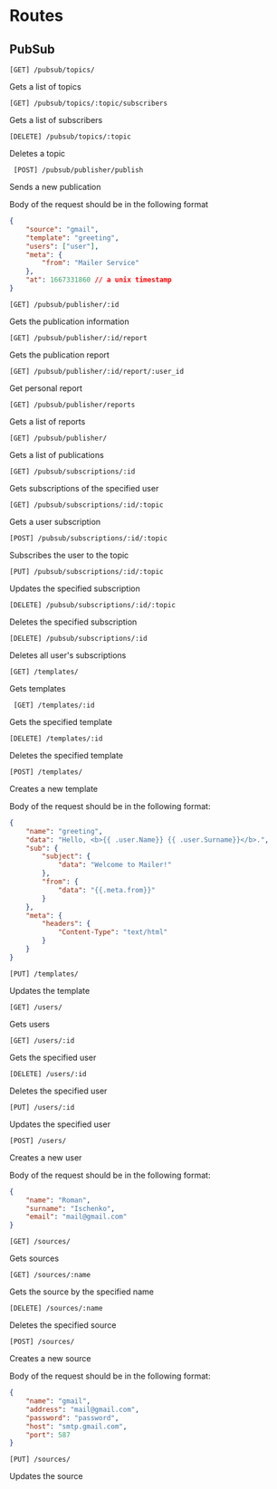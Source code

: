 # Routes

## PubSub

```[GET] /pubsub/topics/```

Gets a list of topics

```[GET] /pubsub/topics/:topic/subscribers```

Gets a list of subscribers


```[DELETE] /pubsub/topics/:topic```

Deletes a topic

``` [POST] /pubsub/publisher/publish```

Sends a new publication

Body of the request should be in the following format
```json
{
    "source": "gmail",
    "template": "greeting",  
    "users": ["user"],
    "meta": {
        "from": "Mailer Service"
    },
    "at": 1667331860 // a unix timestamp
}
```

```[GET] /pubsub/publisher/:id```

Gets the publication information

```[GET] /pubsub/publisher/:id/report```

Gets the publication report

```[GET] /pubsub/publisher/:id/report/:user_id```

Get personal report

```[GET] /pubsub/publisher/reports```

Gets a list of reports

```[GET] /pubsub/publisher/```

Gets a list of publications

```[GET] /pubsub/subscriptions/:id```

Gets subscriptions of the specified user

```[GET] /pubsub/subscriptions/:id/:topic```

Gets a user subscription

```[POST] /pubsub/subscriptions/:id/:topic```

Subscribes the user to the topic

```[PUT] /pubsub/subscriptions/:id/:topic```

Updates the specified subscription

```[DELETE] /pubsub/subscriptions/:id/:topic```

Deletes the specified subscription 

```[DELETE] /pubsub/subscriptions/:id```

Deletes all user's subscriptions

```[GET] /templates/```

Gets templates

``` [GET] /templates/:id```

Gets the specified template

```[DELETE] /templates/:id```

Deletes the specified template

```[POST] /templates/```

Creates a new template

Body of the request should be in the following format:
```json
{
    "name": "greeting",
    "data": "Hello, <b>{{ .user.Name}} {{ .user.Surname}}</b>.",
    "sub": {
        "subject": {
            "data": "Welcome to Mailer!"
        },
        "from": {
            "data": "{{.meta.from}}"
        }
    },
    "meta": {
        "headers": {
            "Content-Type": "text/html"
        }
    }
}
```

```[PUT] /templates/```

Updates the template

```[GET] /users/```

Gets users

```[GET] /users/:id```

Gets the specified user

```[DELETE] /users/:id```

Deletes the specified user

```[PUT] /users/:id```

Updates the specified user

```[POST] /users/```

Creates a new user

Body of the request should be in the following format:

```json
{
    "name": "Roman",
    "surname": "Ischenko",
    "email": "mail@gmail.com"
}
```

```[GET] /sources/```

Gets sources

```[GET] /sources/:name```

Gets the source by the specified name

```[DELETE] /sources/:name```

Deletes the specified source

```[POST] /sources/```

Creates a new source

Body of the request should be in the following format:
```json
{
    "name": "gmail",
    "address": "mail@gmail.com",
    "password": "password",
    "host": "smtp.gmail.com",
    "port": 587
}
```

```[PUT] /sources/```

Updates the source